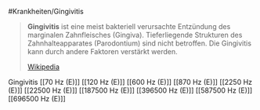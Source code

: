 #Krankheiten/Gingivitis
> **Gingivitis** ist eine meist bakteriell verursachte Entzündung des marginalen Zahnfleisches (Gingiva). Tieferliegende Strukturen des Zahnhalteapparates (Parodontium) sind nicht betroffen. Die Gingivitis kann durch andere Faktoren verstärkt werden.
>
> [Wikipedia](https://de.wikipedia.org/wiki/Gingivitis)

Gingivitis
[[70 Hz (E)]]
[[120 Hz (E)]]
[[600 Hz (E)]]
[[870 Hz (E)]]
[[2250 Hz (E)]]
[[22500 Hz (E)]]
[[187500 Hz (E)]]
[[396500 Hz (E)]]
[[587500 Hz (E)]]
[[696500 Hz (E)]]